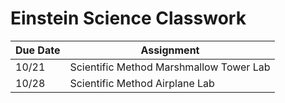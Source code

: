 # Einstein Science Classwork
| Due Date | Assignment |
|----------|------------|
| 10/21| Scientific Method Marshmallow Tower Lab |
| 10/28 | Scientific Method Airplane Lab |
